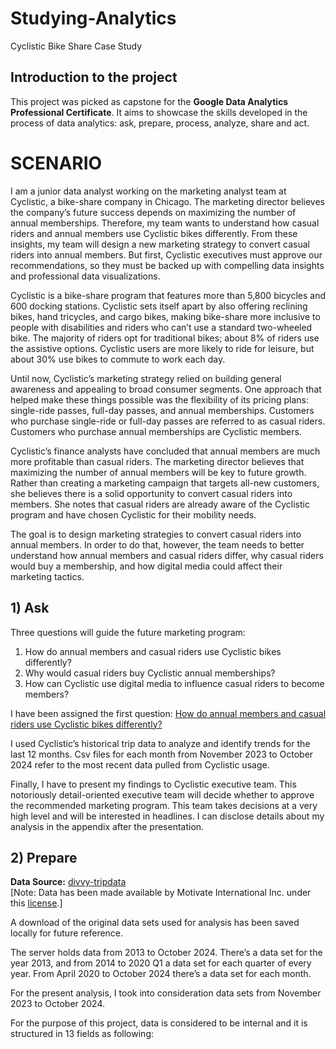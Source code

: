 # Studying-Analytics
Cyclistic Bike Share Case Study
 
## Introduction to the project
This project was picked as capstone for the **Google Data Analytics Professional Certificate**. It aims to showcase the skills developed in the process of data analytics: ask, prepare, process, analyze, share and act.

# SCENARIO

I am a junior data analyst working on the marketing analyst team at Cyclistic, a bike-share company in Chicago. The marketing director believes the company’s future success depends on maximizing the number of annual memberships. Therefore, my team wants to understand how casual riders and annual members use Cyclistic bikes differently. From these insights, my team will design a new marketing strategy to convert casual riders into annual members. But first, Cyclistic executives must approve our recommendations, so they must be backed up with compelling data insights and professional data visualizations.

Cyclistic is a bike-share program that features more than 5,800 bicycles and 600 docking stations. Cyclistic sets itself apart by also offering reclining bikes, hand
tricycles, and cargo bikes, making bike-share more inclusive to people with disabilities and riders who can’t use a standard two-wheeled bike. The majority of riders opt for traditional bikes; about 8% of riders use the assistive options. Cyclistic users are more likely to ride for leisure, but about 30% use bikes to commute to work each day.

Until now, Cyclistic’s marketing strategy relied on building general awareness and appealing to broad consumer segments. One approach that helped make these things possible was the flexibility of its pricing plans: single-ride passes, full-day passes, and annual memberships. Customers who purchase single-ride or full-day passes are referred to as casual riders. Customers who purchase annual memberships are Cyclistic members.

Cyclistic’s finance analysts have concluded that annual members are much more profitable than casual riders. The marketing director believes that maximizing the number of annual members will be key to future growth. Rather than creating a marketing campaign that targets all-new customers, she believes there is a solid opportunity to convert casual riders into members. She notes that casual riders are already aware of the Cyclistic program and have chosen Cyclistic for their mobility needs.

The goal is to design marketing strategies to convert casual riders into annual members. In order to do that, however, the team needs to better understand how
annual members and casual riders differ, why casual riders would buy a membership, and how digital media could affect their marketing tactics.

## 1) Ask

Three questions will guide the future marketing program:
1. How do annual members and casual riders use Cyclistic bikes differently?
2. Why would casual riders buy Cyclistic annual memberships?
3. How can Cyclistic use digital media to influence casual riders to become members?

I have been assigned the first question: <ins>How do annual members and casual riders use Cyclistic bikes differently?</ins>

I used Cyclistic’s historical trip data to analyze and identify trends for the last 12 months. Csv files for each month from November 2023 to October 2024 refer to the most recent data pulled from Cyclistic usage.

Finally, I have to present my findings to Cyclistic executive team. This notoriously detail-oriented executive team will decide whether to approve the recommended marketing program. This team takes decisions at a very high level and will be interested in headlines. I can disclose details about my analysis in the appendix after the presentation.

## 2) Prepare

**Data Source:** [divvy-tripdata](https://divvy-tripdata.s3.amazonaws.com/index.html) <br>
[Note: Data has been made available by Motivate International Inc. under this [<ins>license</ins>](https://www.divvybikes.com/data-license-agreement).]

A download of the original data sets used for analysis has been saved locally for future reference.

The server holds data from 2013 to October 2024. There’s a data set for the year 2013, and from 2014 to 2020 Q1 a data set for each quarter of every year. From April 2020 to  October 2024 there’s a data set for each month.

For the present analysis, I took into consideration data sets from November 2023 to October 2024.

For the purpose of this project, data is considered to be internal and it is structured in 13 fields as following:
















